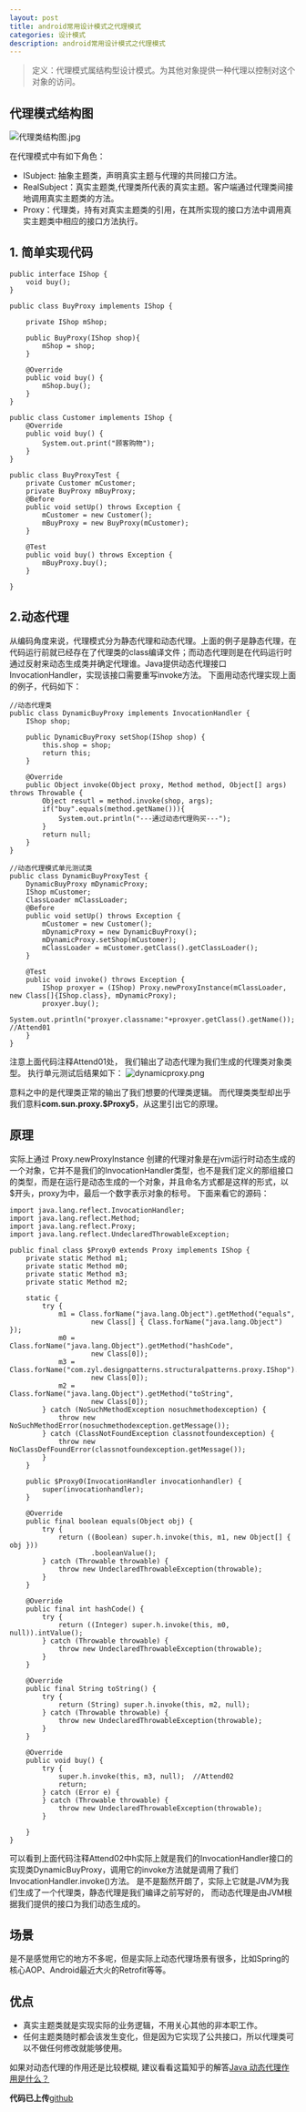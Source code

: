 ```yaml
---
layout: post
title: android常用设计模式之代理模式
categories: 设计模式
description: android常用设计模式之代理模式
---
```


>定义：代理模式属结构型设计模式。为其他对象提供一种代理以控制对这个对象的访问。

## 代理模式结构图
![代理类结构图.jpg](https://user-gold-cdn.xitu.io/2018/1/7/160d09fdbac1feb5?w=504&h=228&f=jpeg&s=16362)

在代理模式中有如下角色：
- ISubject: 抽象主题类，声明真实主题与代理的共同接口方法。
- RealSubject：真实主题类,代理类所代表的真实主题。客户端通过代理类间接地调用真实主题类的方法。
- Proxy：代理类，持有对真实主题类的引用，在其所实现的接口方法中调用真实主题类中相应的接口方法执行。
## 1. 简单实现代码
```
public interface IShop {
    void buy();
}

public class BuyProxy implements IShop {

    private IShop mShop;

    public BuyProxy(IShop shop){
        mShop = shop;
    }

    @Override
    public void buy() {
        mShop.buy();
    }
}

public class Customer implements IShop {
    @Override
    public void buy() {
        System.out.print("顾客购物");
    }
}

public class BuyProxyTest {
    private Customer mCustomer;
    private BuyProxy mBuyProxy;
    @Before
    public void setUp() throws Exception {
        mCustomer = new Customer();
        mBuyProxy = new BuyProxy(mCustomer);
    }

    @Test
    public void buy() throws Exception {
        mBuyProxy.buy();
    }

}
```
## 2.动态代理
从编码角度来说，代理模式分为静态代理和动态代理。上面的例子是静态代理，在代码运行前就已经存在了代理类的class编译文件；而动态代理则是在代码运行时通过反射来动态生成类并确定代理谁。Java提供动态代理接口InvocationHandler，实现该接口需要重写invoke方法。
下面用动态代理实现上面的例子，代码如下：
```
//动态代理类
public class DynamicBuyProxy implements InvocationHandler {
    IShop shop;

    public DynamicBuyProxy setShop(IShop shop) {
        this.shop = shop;
        return this;
    }

    @Override
    public Object invoke(Object proxy, Method method, Object[] args) throws Throwable {
        Object resutl = method.invoke(shop, args);
        if("buy".equals(method.getName())){
            System.out.println("---通过动态代理购买---");
        }
        return null;
    }
}

//动态代理模式单元测试类
public class DynamicBuyProxyTest {
    DynamicBuyProxy mDynamicProxy;
    IShop mCustomer;
    ClassLoader mClassLoader;
    @Before
    public void setUp() throws Exception {
        mCustomer = new Customer();
        mDynamicProxy = new DynamicBuyProxy();
        mDynamicProxy.setShop(mCustomer);
        mClassLoader = mCustomer.getClass().getClassLoader();
    }

    @Test
    public void invoke() throws Exception {
        IShop proxyer = (IShop) Proxy.newProxyInstance(mClassLoader, new Class[]{IShop.class}, mDynamicProxy);
        proxyer.buy();
        System.out.println("proxyer.classname:"+proxyer.getClass().getName()); //Attend01
    }
}
```
注意上面代码注释Attend01处， 我们输出了动态代理为我们生成的代理类对象类型。
执行单元测试后结果如下：
![dynamicproxy.png](http://upload-images.jianshu.io/upload_images/2229793-842977fb0054804b.png?imageMogr2/auto-orient/strip%7CimageView2/2/w/1240)

意料之中的是代理类正常的输出了我们想要的代理类逻辑。 
而代理类类型却出乎我们意料**com.sun.proxy.$Proxy5**，从这里引出它的原理。
## 原理
实际上通过 Proxy.newProxyInstance 创建的代理对象是在jvm运行时动态生成的一个对象，它并不是我们的InvocationHandler类型，也不是我们定义的那组接口的类型，而是在运行是动态生成的一个对象，并且命名方式都是这样的形式，以$开头，proxy为中，最后一个数字表示对象的标号。
下面来看它的源码：
```
import java.lang.reflect.InvocationHandler;   
import java.lang.reflect.Method;  
import java.lang.reflect.Proxy;   
import java.lang.reflect.UndeclaredThrowableException;  
   
public final class $Proxy0 extends Proxy implements IShop {  
    private static Method m1;  
    private static Method m0;  
    private static Method m3;  
    private static Method m2;  
  
    static {  
        try {  
            m1 = Class.forName("java.lang.Object").getMethod("equals",  
                    new Class[] { Class.forName("java.lang.Object") });  
            m0 = Class.forName("java.lang.Object").getMethod("hashCode",  
                    new Class[0]);  
            m3 = Class.forName("com.zyl.designpatterns.structuralpatterns.proxy.IShop").getMethod("buy",  
                    new Class[0]);  
            m2 = Class.forName("java.lang.Object").getMethod("toString",  
                    new Class[0]);  
        } catch (NoSuchMethodException nosuchmethodexception) {  
            throw new NoSuchMethodError(nosuchmethodexception.getMessage());  
        } catch (ClassNotFoundException classnotfoundexception) {  
            throw new NoClassDefFoundError(classnotfoundexception.getMessage());  
        }  
    }  
  
    public $Proxy0(InvocationHandler invocationhandler) {  
        super(invocationhandler);  
    }  
  
    @Override  
    public final boolean equals(Object obj) {  
        try {  
            return ((Boolean) super.h.invoke(this, m1, new Object[] { obj }))  
                    .booleanValue();  
        } catch (Throwable throwable) {  
            throw new UndeclaredThrowableException(throwable);  
        }  
    }  
  
    @Override  
    public final int hashCode() {  
        try {  
            return ((Integer) super.h.invoke(this, m0, null)).intValue();  
        } catch (Throwable throwable) {  
            throw new UndeclaredThrowableException(throwable);  
        }  
    }  
  
    @Override  
    public final String toString() {  
        try {  
            return (String) super.h.invoke(this, m2, null);  
        } catch (Throwable throwable) {  
            throw new UndeclaredThrowableException(throwable);  
        }  
    }  
  
    @Override  
    public void buy() {  
        try {  
            super.h.invoke(this, m3, null);  //Attend02
            return;  
        } catch (Error e) {  
        } catch (Throwable throwable) {  
            throw new UndeclaredThrowableException(throwable);  
        }  
  
    }  
}  
```
可以看到上面代码注释Attend02中h实际上就是我们的InvocationHandler接口的实现类DynamicBuyProxy，调用它的invoke方法就是调用了我们InvocationHandler.invoke()方法。
是不是豁然开朗了，实际上它就是JVM为我们生成了一个代理类，静态代理是我们编译之前写好的， 而动态代理是由JVM根据我们提供的接口为我们动态生成的。
## 场景 
是不是感觉用它的地方不多呢，但是实际上动态代理场景有很多，比如Spring的核心AOP、Android最近大火的Retrofit等等。



## 优点
- 真实主题类就是实现实际的业务逻辑，不用关心其他的非本职工作。
- 任何主题类随时都会该发生变化，但是因为它实现了公共接口，所以代理类可以不做任何修改就能够使用。

如果对动态代理的作用还是比较模糊, 建议看看这篇知乎的解答[Java 动态代理作用是什么？](https://www.zhihu.com/question/20794107)

**代码已上传**[github](https://github.com/zyl409214686/DesignPatterns)